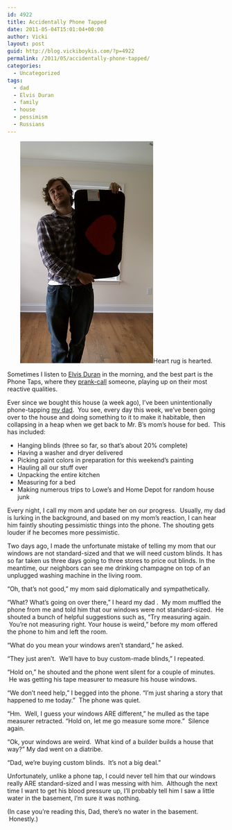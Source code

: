 ```yaml
---
id: 4922
title: Accidentally Phone Tapped
date: 2011-05-04T15:01:04+00:00
author: Vicki
layout: post
guid: http://blog.vickiboykis.com/?p=4922
permalink: /2011/05/accidentally-phone-tapped/
categories:
  - Uncategorized
tags:
  - dad
  - Elvis Duran
  - family
  - house
  - pessimism
  - Russians
---
```

<p style="text-align: center;">
  <a href="https://raw.githubusercontent.com/veekaybee/wlb/gh-pages/assets/images/2011/05/IMAG0770.jpg"><img class="aligncenter size-full wp-image-4923" title="IMAG0770" src="https://raw.githubusercontent.com/veekaybee/wlb/gh-pages/assets/images/2011/05/IMAG0770.jpg" alt="" width="307" height="512" /></a>Heart rug is hearted.
</p>

Sometimes I listen to [Elvis Duran](http://blog.vickiboykis.com/2011/04/13/whines-about-commutes-and-the-radio-part-two/) in the morning, and the best part is the Phone Taps, where they [prank-call](http://www.elvisduran.com/pages/video/mainplayer.html?uri=channels/430789/) someone, playing up on their most reactive qualities.

Ever since we bought this house (a week ago), I&#8217;ve been unintentionally phone-tapping [my dad](http://blog.vickiboykis.com/2010/09/07/comparative-dadvantage/).  You see, every day this week, we&#8217;ve been going over to the house and doing something to it to make it habitable, then collapsing in a heap when we get back to Mr. B&#8217;s mom&#8217;s house for bed.  This has included:

  * Hanging blinds (three so far, so that&#8217;s about 20% complete)
  * Having a washer and dryer delivered
  * Picking paint colors in preparation for this weekend&#8217;s painting
  * Hauling all our stuff over
  * Unpacking the entire kitchen
  * Measuring for a bed
  * Making numerous trips to Lowe&#8217;s and Home Depot for random house junk

Every night, I call my mom and update her on our progress.  Usually, my dad is lurking in the background, and based on my mom&#8217;s reaction, I can hear him faintly shouting pessimistic things into the phone. The shouting gets louder if he becomes more pessimistic.

Two days ago, I made the unfortunate mistake of telling my mom that our windows are not standard-sized and that we will need custom blinds. It has so far taken us three days going to three stores to price out blinds. In the meantime, our neighbors can see me drinking champagne on top of an unplugged washing machine in the living room.

&#8220;Oh, that&#8217;s not good,&#8221; my mom said diplomatically and sympathetically.

&#8220;What? What&#8217;s going on over there,&#8221; I heard my dad .  My mom muffled the phone from me and told him that our windows were not standard-sized.  He shouted a bunch of helpful suggestions such as, &#8220;Try measuring again.  You&#8217;re not measuring right. Your house is weird,&#8221; before my mom offered the phone to him and left the room.

&#8220;What do you mean your windows aren&#8217;t standard,&#8221; he asked.

&#8220;They just aren&#8217;t.  We&#8217;ll have to buy custom-made blinds,&#8221; I repeated.

&#8220;Hold on,&#8221; he shouted and the phone went silent for a couple of minutes.  He was getting his tape measurer to measure his house windows.

&#8220;We don&#8217;t need help,&#8221; I begged into the phone. &#8220;I&#8217;m just sharing a story that happened to me today.&#8221;  The phone was quiet.

&#8220;Hm.  Well, I guess your windows ARE different,&#8221; he mulled as the tape measurer retracted. &#8220;Hold on, let me go measure some more.&#8221;  Silence again.

&#8220;Ok, your windows are weird.  What kind of a builder builds a house that way?&#8221; My dad went on a diatribe.

&#8220;Dad, we&#8217;re buying custom blinds.  It&#8217;s not a big deal.&#8221;

Unfortunately, unlike a phone tap, I could never tell him that our windows really ARE standard-sized and I was messing with him.  Although the next time I want to get his blood pressure up, I&#8217;ll probably tell him I saw a little water in the basement, I&#8217;m sure it was nothing.

(In case you&#8217;re reading this, Dad, there&#8217;s no water in the basement.  Honestly.)